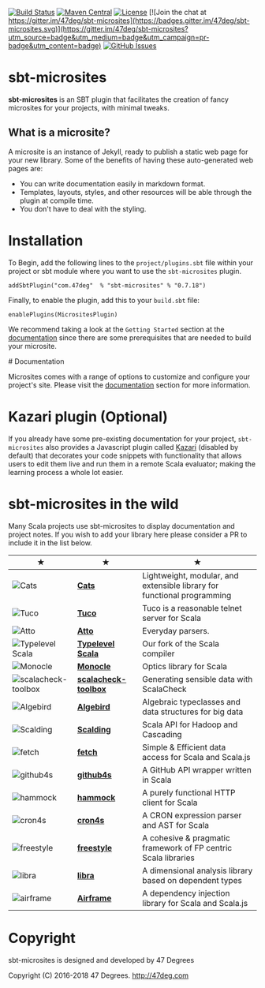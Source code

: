 
[comment]: # (Start Badges)

[![Build Status](https://travis-ci.org/47deg/sbt-microsites.svg?branch=master)](https://travis-ci.org/47deg/sbt-microsites) [![Maven Central](https://img.shields.io/badge/maven%20central-0.7.18-green.svg)](https://repo1.maven.org/maven2/com/47deg/sbt-microsites_2.12_1.0) [![License](https://img.shields.io/badge/license-Apache%202-blue.svg)](https://raw.githubusercontent.com/47deg/sbt-microsites/master/LICENSE) [![Join the chat at https://gitter.im/47deg/sbt-microsites](https://badges.gitter.im/47deg/sbt-microsites.svg)](https://gitter.im/47deg/sbt-microsites?utm_source=badge&utm_medium=badge&utm_campaign=pr-badge&utm_content=badge) [![GitHub Issues](https://img.shields.io/github/issues/47deg/sbt-microsites.svg)](https://github.com/47deg/sbt-microsites/issues)

[comment]: # (End Badges)

# sbt-microsites

**sbt-microsites** is an SBT plugin that facilitates the creation of fancy microsites for your projects, with minimal tweaks.

## What is a microsite?

A microsite is an instance of Jekyll, ready to publish a static web page for your new library. Some of the benefits of having these auto-generated web pages are:

- You can write documentation easily in markdown format.
- Templates, layouts, styles, and other resources will be able through the plugin at compile time.
- You don't have to deal with the styling.

# Installation

To Begin, add the following lines to the `project/plugins.sbt` file within your project or sbt module where you want to use the `sbt-microsites` plugin.

[comment]: # (Start Replace)

```
addSbtPlugin("com.47deg"  % "sbt-microsites" % "0.7.18")
```

[comment]: # (End Replace)

Finally, to enable the plugin, add this to your `build.sbt` file:
```
enablePlugins(MicrositesPlugin)
```

We recommend taking a look at the `Getting Started` section at the [documentation](https://47deg.github.io/sbt-microsites/docs/) since there are some prerequisites that are needed to build your microsite.

# Documentation

Microsites comes with a range of options to customize and configure your project's site. Please visit the [documentation](https://47deg.github.io/sbt-microsites/docs/) section for more information.

# Kazari plugin (Optional)

If you already have some pre-existing documentation for your project, `sbt-microsites` also provides a Javascript plugin called [Kazari](KAZARI_README.md) (disabled by default) that decorates your code snippets with functionality that allows users to edit them live and run them in a remote Scala evaluator; making the learning process a whole lot easier.

# sbt-microsites in the wild

Many Scala projects use sbt-microsites to display documentation and project notes. If you wish to add your library here please consider a PR to include it in the list below.

★ | ★ | ★
--- | --- | ---
![Cats](http://typelevel.org/cats/img/navbar_brand.png) | [**Cats**](http://typelevel.org/cats/) | Lightweight, modular, and extensible library for functional programming
![Tuco](https://tpolecat.github.io/tuco/img/navbar_brand.png) | [**Tuco**](https://tpolecat.github.io/tuco/) | Tuco is a reasonable telnet server for Scala
![Atto](https://tpolecat.github.io/atto/img/navbar_brand.png) | [**Atto**](https://tpolecat.github.io/atto/) | Everyday parsers.
![Typelevel Scala](http://typelevel.org/scala/img/navbar_brand.png) | [**Typelevel Scala**](http://typelevel.org/scala/) | Our fork of the Scala compiler
![Monocle](https://raw.githubusercontent.com/julien-truffaut/Monocle/master/image/black_icons/navbar_brand.png) | [**Monocle**](http://julien-truffaut.github.io/Monocle/) | Optics library for Scala
![scalacheck-toolbox](https://47deg.github.io/scalacheck-toolbox/img/navbar_brand.png) | [**scalacheck-toolbox**](https://47deg.github.io/scalacheck-toolbox/) | Generating sensible data with ScalaCheck
![Algebird](https://twitter.github.io/algebird/img/navbar_brand.png) | [**Algebird**](https://twitter.github.io/algebird/) | Algebraic typeclasses and data structures for big data
![Scalding](https://twitter.github.io/scalding/img/navbar_brand.png) | [**Scalding**](https://twitter.github.io/scalding/) | Scala API for Hadoop and Cascading
![fetch](https://47deg.github.io/fetch/img/navbar_brand.png) | [**fetch**](https://47deg.github.io/fetch/) | Simple & Efficient data access for Scala and Scala.js
![github4s](https://47deg.github.io/github4s/img/navbar_brand.png) | [**github4s**](https://47deg.github.io/github4s/) | A GitHub API wrapper written in Scala
![hammock](https://pepegar.github.io/hammock/img/navbar_brand.png) | [**hammock**](https://pepegar.github.io/hammock/) | A purely functional HTTP client for Scala
![cron4s](https://alonsodomin.github.io/cron4s/img/navbar_brand.png) | [**cron4s**](https://alonsodomin.github.io/cron4s) | A CRON expression parser and AST for Scala
![freestyle](http://frees.io/img/navbar_brand.png) | [**freestyle**](http://frees.io/) | A cohesive & pragmatic framework of FP centric Scala libraries
![libra](https://to-ithaca.github.io/libra/img/navbar_brand.png) | [**libra**](https://to-ithaca.github.io/libra) |A dimensional analysis library based on dependent types
![airframe](http://wvlet.org/airframe/img/navbar_brand.png) | [**Airframe**](http://wvlet.org/airframe) |A dependency injection library for Scala and Scala.js

[comment]: # (Start Copyright)
# Copyright

sbt-microsites is designed and developed by 47 Degrees

Copyright (C) 2016-2018 47 Degrees. <http://47deg.com>

[comment]: # (End Copyright)